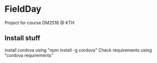 # FieldDay
Project for course DM2518 @ KTH

## Install stuff
install cordova using "npm install -g cordova"
Check requirements using "cordova requirements"